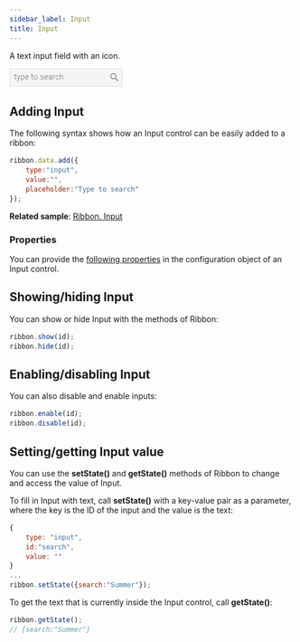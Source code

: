 ```yaml
---
sidebar_label: Input
title: Input
---          
```


A text input field with an icon.

![](../assets/ribbon/input.png)

## Adding Input

The following syntax shows how an Input control can be easily added to a ribbon:

~~~js
ribbon.data.add({
	type:"input",
	value:"",
	placeholder:"Type to search"
});
~~~

**Related sample**: [Ribbon. Input](https://snippet.dhtmlx.com/jjnzc3ng)

### Properties

You can provide the [following properties](ribbon/api/api_input_properties.md) in the configuration object of an Input control.


## Showing/hiding Input 

You can show or hide Input with the methods of Ribbon:

~~~js
ribbon.show(id);
ribbon.hide(id);
~~~

## Enabling/disabling Input

You can also disable and enable inputs:

~~~js
ribbon.enable(id);
ribbon.disable(id);
~~~

## Setting/getting Input value

You can use the **setState()** and **getState()** methods of Ribbon to change and access the value of Input.

To fill in Input with text, call **setState()** with a key-value pair as a parameter, where the key is the ID of the input and the value is the text:

~~~js
{
	type: "input",
	id:"search",
	value: ""
}
...
ribbon.setState({search:"Summer"});
~~~

To get the text that is currently inside the Input control, call **getState()**:

~~~js
ribbon.getState();
// {search:"Summer"}
~~~

